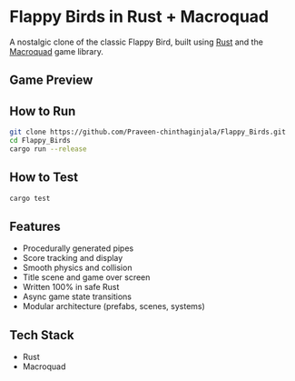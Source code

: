 # Flappy Birds in Rust + Macroquad

A nostalgic clone of the classic Flappy Bird, built using [Rust](https://www.rust-lang.org/) and the [Macroquad](https://github.com/not-fl3/macroquad) game library.

## Game Preview



## How to Run

```bash
git clone https://github.com/Praveen-chinthaginjala/Flappy_Birds.git
cd Flappy_Birds
cargo run --release
```
## How to Test
```bash
cargo test
```
## Features
- Procedurally generated pipes
- Score tracking and display
- Smooth physics and collision
- Title scene and game over screen
- Written 100% in safe Rust
- Async game state transitions
- Modular architecture (prefabs, scenes, systems)

## Tech Stack
- Rust
- Macroquad
